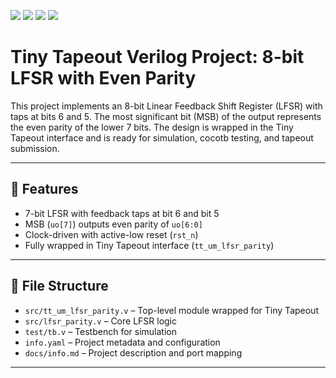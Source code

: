 ![](../../workflows/gds/badge.svg) ![](../../workflows/docs/badge.svg) ![](../../workflows/test/badge.svg) ![](../../workflows/fpga/badge.svg)

# Tiny Tapeout Verilog Project: 8-bit LFSR with Even Parity

This project implements an 8-bit Linear Feedback Shift Register (LFSR) with taps at bits 6 and 5. The most significant bit (MSB) of the output represents the even parity of the lower 7 bits. The design is wrapped in the Tiny Tapeout interface and is ready for simulation, cocotb testing, and tapeout submission.

---

## 🔧 Features

- 7-bit LFSR with feedback taps at bit 6 and bit 5
- MSB (`uo[7]`) outputs even parity of `uo[6:0]`
- Clock-driven with active-low reset (`rst_n`)
- Fully wrapped in Tiny Tapeout interface (`tt_um_lfsr_parity`)

---

## 📁 File Structure

- `src/tt_um_lfsr_parity.v` – Top-level module wrapped for Tiny Tapeout
- `src/lfsr_parity.v` – Core LFSR logic
- `test/tb.v` – Testbench for simulation
- `info.yaml` – Project metadata and configuration
- `docs/info.md` – Project description and port mapping

---


